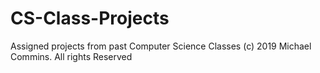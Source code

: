 # CS-Class-Projects
Assigned projects from past Computer Science Classes
(c) 2019 Michael Commins. All rights Reserved
